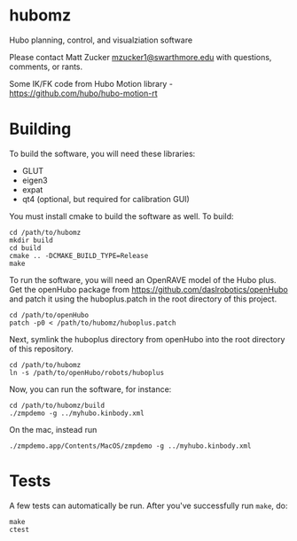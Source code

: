 hubomz
======

Hubo planning, control, and visualziation software

Please contact Matt Zucker <mzucker1@swarthmore.edu> with questions,
comments, or rants.

Some IK/FK code from Hubo Motion library -
https://github.com/hubo/hubo-motion-rt

Building
========

To build the software, you will need these libraries:
 
  - GLUT
  - eigen3
  - expat
  - qt4 (optional, but required for calibration GUI)

You must install cmake to build the software as well.  To build:

    cd /path/to/hubomz
    mkdir build
    cd build
    cmake .. -DCMAKE_BUILD_TYPE=Release
    make

To run the software, you will need an OpenRAVE model of the Hubo plus.
Get the openHubo package from https://github.com/daslrobotics/openHubo
and patch it using the huboplus.patch in the root directory of this
project.

    cd /path/to/openHubo
    patch -p0 < /path/to/hubomz/huboplus.patch

Next, symlink the huboplus directory from openHubo into the root
directory of this repository.

    cd /path/to/hubomz
    ln -s /path/to/openHubo/robots/huboplus
   
Now, you can run the software, for instance:

    cd /path/to/hubomz/build
    ./zmpdemo -g ../myhubo.kinbody.xml
    
On the mac, instead run

    ./zmpdemo.app/Contents/MacOS/zmpdemo -g ../myhubo.kinbody.xml


Tests
=====

A few tests can automatically be run. After you've successfully run `make`, do:

    make
    ctest

